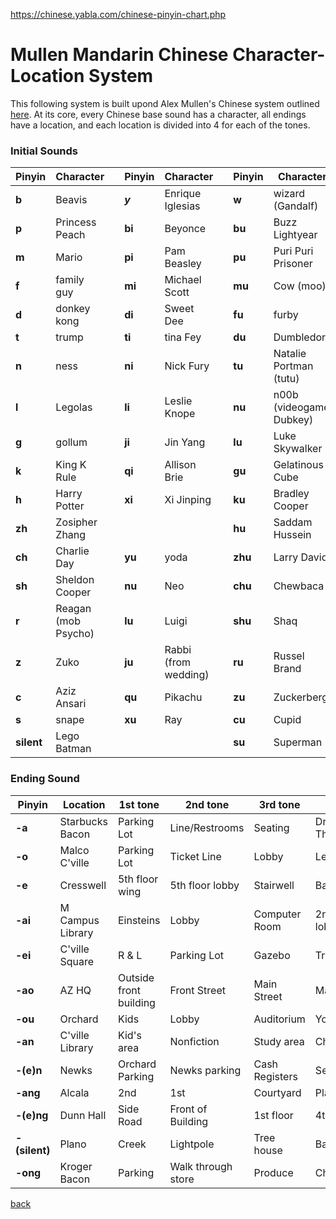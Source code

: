 https://chinese.yabla.com/chinese-pinyin-chart.php

# Mullen Mandarin Chinese Character-Location System 

This following system is built upond Alex Mullen's Chinese system outlined [here](https://mullenmemory.com/memory-palace/chinese-system-part-2). At its core, 
every Chinese base sound has a character, all endings have a location, and each location is divided into 4 for each of the tones.

### Initial Sounds 

| Pinyin | Character | | Pinyin | Character |  | Pinyin | Character | 
|  -------|--------|-----|------|-------|------|------|------|
| **b** | Beavis  |          | ***y*** | Enrique Iglesias |  | **w** | wizard (Gandalf) |
| **p** | Princess Peach |   | **bi**| Beyonce|  | **bu**| Buzz Lightyear |
| **m** | Mario  | | **pi** | Pam Beasley | | **pu** | Puri Puri Prisoner|
| **f**| family guy | | **mi** | Michael Scott | | **mu** | Cow (moo)|
|**d** | donkey kong | | **di**| Sweet Dee | | **fu** | furby|
|**t** | trump | | **ti** | tina Fey | | **du** | Dumbledore |
|**n** | ness | | **ni** | Nick Fury | | **tu** | Natalie Portman (tutu)|
|**l** | Legolas | | **li** | Leslie Knope | | **nu** | n00b (videogame Dubkey)|
|**g** | gollum | | **ji** | Jin Yang | | **lu** | Luke Skywalker
|**k** | King K Rule | | **qi** | Allison Brie | | **gu** | Gelatinous Cube |
|**h** | Harry Potter| | **xi** | Xi Jinping | | **ku** | Bradley Cooper |
|**zh**| Zosipher Zhang | | | | | **hu** | Saddam Hussein| 
|**ch**| Charlie Day | | **yu** | yoda | | **zhu** | Larry David |
|**sh** | Sheldon Cooper | | **nu** | Neo | | **chu** | Chewbaca |
|**r** | Reagan (mob Psycho) | | **lu** | Luigi | | **shu** | Shaq |
|**z** | Zuko | | **ju** | Rabbi (from wedding) | | **ru** | Russel Brand |
|**c** | Aziz Ansari | | **qu** | Pikachu | | **zu** | Zuckerberg |
|**s** | snape | | **xu** | Ray | | **cu** | Cupid |
|**silent**| Lego Batman | | | | | **su**| Superman|

### Ending Sound  

| Pinyin | Location | 1st tone| 2nd tone | 3rd tone | 4th tone | 
|  ------|----------|---------|----------|----------|----------|
| **-a** | Starbucks Bacon  | Parking Lot| Line/Restrooms | Seating | Drive Through |
| **-o** | Malco C'ville| Parking Lot| Ticket Line| Lobby| Left Wing |
| **-e** | Cresswell |  5th floor wing| 5th floor lobby| Stairwell | Balcony|
| **-ai** | M Campus Library| Einsteins| Lobby| Computer Room| 2nd floor lobby|
| **-ei** | C'ville Square| R & L| Parking Lot|  Gazebo| Trains |
| **-ao** | AZ HQ| Outside front building| Front Street| Main Street| Maciel's|
| **-ou** | Orchard| Kids| Lobby| Auditorium| Youth|
| **-an** | C'ville Library| Kid's area| Nonfiction| Study area| Checkout|
| **-(e)n** | Newks| Orchard Parking| Newks parking| Cash Registers| Seating|
| **-ang** | Alcala| 2nd| 1st| Courtyard| Plaza|
| **-(e)ng** | Dunn Hall|Side Road | Front of Building | 1st floor| 4th floor|
| **-(silent)** | Plano| Creek| Lightpole| Tree house| Backyard|
| **-ong** | Kroger Bacon| Parking | Walk through store| Produce| Cheese/meat|


[back](./Memory.html)
